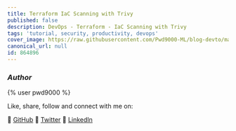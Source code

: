 ```yaml
---
title: Terraform IaC Scanning with Trivy
published: false
description: DevOps - Terraform - IaC Scanning with Trivy
tags: 'tutorial, security, productivity, devops'
cover_image: https://raw.githubusercontent.com/Pwd9000-ML/blog-devto/master/posts/DevOps-Terraform-Trivy/assets/main-trivy.png
canonical_url: null
id: 864896
---
```


### _Author_

{% user pwd9000 %}

Like, share, follow and connect with me on:

:octopus: [GitHub](https://github.com/Pwd9000-ML)
:penguin: [Twitter](https://twitter.com/pwd9000)
:space_invader: [LinkedIn](https://www.linkedin.com/in/marcel-l-61b0a96b/)

